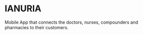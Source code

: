 # IANURIA
Mobile App that connects the doctors, nurses, compounders and pharmacies to their customers.
